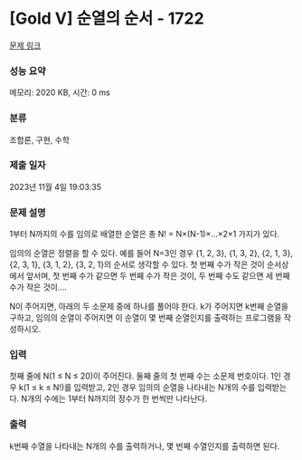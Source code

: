 # [Gold V] 순열의 순서 - 1722 

[문제 링크](https://www.acmicpc.net/problem/1722) 

### 성능 요약

메모리: 2020 KB, 시간: 0 ms

### 분류

조합론, 구현, 수학

### 제출 일자

2023년 11월 4일 19:03:35

### 문제 설명

<p>1부터 N까지의 수를 임의로 배열한 순열은 총 N! = N×(N-1)×…×2×1 가지가 있다.</p>

<p>임의의 순열은 정렬을 할 수 있다. 예를 들어  N=3인 경우 {1, 2, 3}, {1, 3, 2}, {2, 1, 3}, {2, 3, 1}, {3, 1, 2}, {3, 2, 1}의 순서로 생각할 수 있다. 첫 번째 수가 작은 것이 순서상에서 앞서며, 첫 번째 수가 같으면 두 번째 수가 작은 것이, 두 번째 수도 같으면 세 번째 수가 작은 것이….</p>

<p>N이 주어지면, 아래의 두 소문제 중에 하나를 풀어야 한다. k가 주어지면 k번째 순열을 구하고, 임의의 순열이 주어지면 이 순열이 몇 번째 순열인지를 출력하는 프로그램을 작성하시오.</p>

### 입력 

 <p>첫째 줄에 N(1 ≤ N ≤ 20)이 주어진다. 둘째 줄의 첫 번째 수는 소문제 번호이다. 1인 경우 k(1 ≤ k ≤ N!)를 입력받고, 2인 경우 임의의 순열을 나타내는 N개의 수를 입력받는다. N개의 수에는 1부터 N까지의 정수가 한 번씩만 나타난다.</p>

### 출력 

 <p>k번째 수열을 나타내는 N개의 수를 출력하거나, 몇 번째 수열인지를 출력하면 된다.</p>

